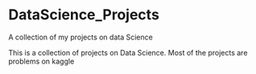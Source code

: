 # DataScience_Projects
A collection of my projects on data Science

This is a collection of projects on Data Science. Most of the projects are problems on kaggle
